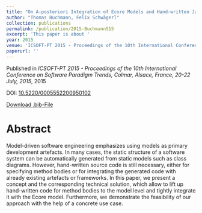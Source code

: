 ```yaml
---
title: "On A-posteriori Integration of Ecore Models and Hand-written Java Code"
author: "Thomas Buchmann, Felix Schwägerl"
collection: publications
permalink: /publication/2015-BuchmannS15
excerpt: 'This paper is about '
year: 2015
venue: 'ICSOFT-PT 2015 - Proceedings of the 10th International Conference on Software Paradigm Trends, Colmar, Alsace, France, 20-22 July, 2015'
paperurl: ''
---
```


Published in *ICSOFT-PT 2015 - Proceedings of the 10th International Conference on Software Paradigm Trends, Colmar, Alsace, France, 20-22 July, 2015*, 2015

DOI: [10.5220/0005552200950102](https://doi.org/10.5220/0005552200950102)

[Download .bib-File](https://tbuchmann.github.io/files/BuchmannS15.bib)

Abstract
=====

Model-driven software engineering emphasizes using models as primary development artefacts. In many cases, the static structure of a software system can be automatically generated from static models such as class diagrams. However, hand-written source code is still necessary, either for specifying method bodies or for integrating the generated code with already existing artefacts or frameworks. In this paper, we present a concept and the corresponding technical solution, which allow to lift up hand-written code for method bodies to the model level and tightly integrate it with the Ecore model. Furthermore, we demonstrate the feasibility of our approach with the help of a concrete use case. 
